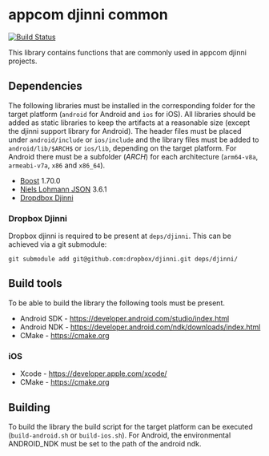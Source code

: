 # appcom djinni common

[![Build Status](https://travis-ci.com/appcom-interactive/appcom-djinni-common.svg?token=z6UUyxZrQ95esU6f5XqA&branch=master)](https://travis-ci.com/appcom-interactive/appcom-djinni-common)

This library contains functions that are commonly used in appcom djinni projects.

## Dependencies

The following libraries must be installed in the corresponding folder for the target platform (`android` for Android and 
`ios` for iOS). All libraries should be added as static libraries to keep the artifacts at a reasonable size (except the
djinni support library for Android).
The header files must be placed under `android/include` or `ios/include` and the library files must be added to
`android/lib/$ARCH$` or `ios/lib`, depending on the target platform. For Android there must be a subfolder ($ARCH$) for 
each architecture (`arm64-v8a`, `armeabi-v7a`, `x86` and `x86_64`).

* [Boost](https://www.boost.org) 1.70.0
* [Niels Lohmann JSON](https://github.com/nlohmann/json) 3.6.1
* [Dropdbox Djinni](https://github.com/dropbox/djinni)

### Dropbox Djinni

Dropbox djinni is required to be present at `deps/djinni`. This can be achieved via a git submodule:

```
git submodule add git@github.com:dropbox/djinni.git deps/djinni/
```

## Build tools

To be able to build the library the following tools must be present.

* Android SDK - https://developer.android.com/studio/index.html
* Android NDK - https://developer.android.com/ndk/downloads/index.html
* CMake - https://cmake.org

### iOS

* Xcode - https://developer.apple.com/xcode/
* CMake - https://cmake.org


## Building

To build the library the build script for the target platform can be executed (`build-android.sh` or `build-ios.sh`).
For Android, the environmental ANDROID_NDK must be set to the path of the android ndk.
